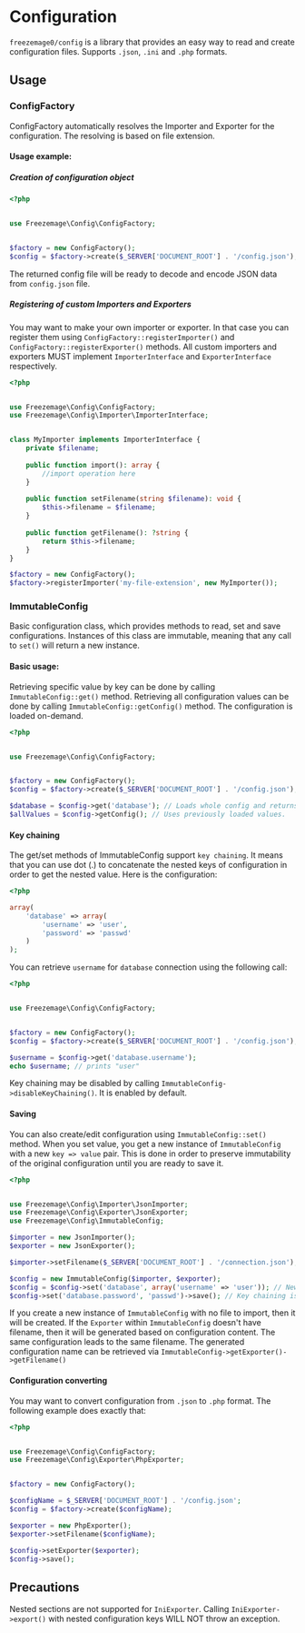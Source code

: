 # Configuration
`freezemage0/config` is a library that provides an easy way to read and create configuration files.
Supports `.json`, `.ini` and `.php` formats.

## Usage

### ConfigFactory
ConfigFactory automatically resolves the Importer and Exporter for the configuration.
The resolving is based on file extension.

#### Usage example:
##### Creation of configuration object
```php
<?php


use Freezemage\Config\ConfigFactory;


$factory = new ConfigFactory();
$config = $factory->create($_SERVER['DOCUMENT_ROOT'] . '/config.json');
```

The returned config file will be ready to decode and encode JSON data from `config.json` file.

##### Registering of custom Importers and Exporters
You may want to make your own importer or exporter.
In that case you can register them using `ConfigFactory::registerImporter()` and `ConfigFactory::registerExporter()` methods.
All custom importers and exporters MUST implement `ImporterInterface` and `ExporterInterface` respectively.

```php
<?php


use Freezemage\Config\ConfigFactory;
use Freezemage\Config\Importer\ImporterInterface;


class MyImporter implements ImporterInterface {
    private $filename;
    
    public function import(): array {
        //import operation here
    }
    
    public function setFilename(string $filename): void {
        $this->filename = $filename;
    }
    
    public function getFilename(): ?string {
        return $this->filename;
    }
}

$factory = new ConfigFactory();
$factory->registerImporter('my-file-extension', new MyImporter());
```

### ImmutableConfig
Basic configuration class, which provides methods to read, set and save configurations.
Instances of this class are immutable, meaning that any call to `set()` will return a new instance.

#### Basic usage:
Retrieving specific value by key can be done by calling `ImmutableConfig::get()` method.
Retrieving all configuration values can be done by calling `ImmutableConfig::getConfig()` method.
The configuration is loaded on-demand.
```php
<?php


use Freezemage\Config\ConfigFactory;


$factory = new ConfigFactory();
$config = $factory->create($_SERVER['DOCUMENT_ROOT'] . '/config.json');

$database = $config->get('database'); // Loads whole config and returns value
$allValues = $config->getConfig(); // Uses previously loaded values.
```

#### Key chaining
The get/set methods of ImmutableConfig support `key chaining`.
It means that you can use dot (.) to concatenate the nested keys of configuration in order to get the nested value.
Here is the configuration:
```php
<?php

array(
    'database' => array(
        'username' => 'user',
        'password' => 'passwd'
    )
);
```

You can retrieve `username` for `database` connection using the following call:
```php
<?php


use Freezemage\Config\ConfigFactory;


$factory = new ConfigFactory();
$config = $factory->create($_SERVER['DOCUMENT_ROOT'] . '/config.json');

$username = $config->get('database.username');
echo $username; // prints "user"
```

Key chaining may be disabled by calling `ImmutableConfig->disableKeyChaining()`. It is enabled by default.

#### Saving
You can also create/edit configuration using `ImmutableConfig::set()` method.
When you set value, you get a new instance of `ImmutableConfig` with a new `key => value` pair.
This is done in order to preserve immutability of the original configuration until you are ready to save it.
```php
<?php


use Freezemage\Config\Importer\JsonImporter;
use Freezemage\Config\Exporter\JsonExporter;
use Freezemage\Config\ImmutableConfig;

$importer = new JsonImporter();
$exporter = new JsonExporter();

$importer->setFilename($_SERVER['DOCUMENT_ROOT'] . '/connection.json'); // Implying that file exists. 

$config = new ImmutableConfig($importer, $exporter);
$config = $config->set('database', array('username' => 'user')); // New ImmutableConfig is created.
$config->set('database.password', 'passwd')->save(); // Key chaining is supported for setter as well.

```
If you create a new instance of `ImmutableConfig` with no file to import, then it will be created.
If the `Exporter` within `ImmutableConfig` doesn't have filename, then it will be generated based on configuration content.
The same configuration leads to the same filename.
The generated configuration name can be retrieved via `ImmutableConfig->getExporter()->getFilename()`

#### Configuration converting
You may want to convert configuration from `.json` to `.php` format.
The following example does exactly that:

```php
<?php


use Freezemage\Config\ConfigFactory;
use Freezemage\Config\Exporter\PhpExporter;


$factory = new ConfigFactory();

$configName = $_SERVER['DOCUMENT_ROOT'] . '/config.json';
$config = $factory->create($configName);

$exporter = new PhpExporter();
$exporter->setFilename($configName);

$config->setExporter($exporter);
$config->save();
```


## Precautions

Nested sections are not supported for `IniExporter`. Calling `IniExporter->export()` with nested configuration keys WILL NOT throw an exception. 